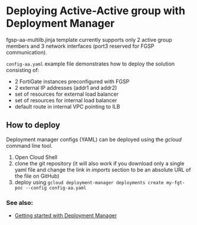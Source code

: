 # Deploying Active-Active group with Deployment Manager

fgsp-aa-multilb.jinja template currently supports only 2 active group members and 3 network interfaces (port3 reserved for FGSP communication).

`config-aa.yaml` example file demonstrates how to deploy the solution consisting of:
- 2 FortiGate instances preconfigured with FGSP
- 2 external IP addresses (addr1 and addr2)
- set of resources for external load balancer
- set of resources for internal load balancer
- default route in internal VPC pointing to ILB

## How to deploy
Deployment manager configs (YAML) can be deployed using the *gcloud* command line tool.

1. Open Cloud Shell
1. clone the git repository (it will also work if you download only a single yaml file and change the link in *imports* section to be an absolute URL of the file on GitHub)
1. deploy using
`gcloud deployment-manager deployments create my-fgt-poc --config config-aa.yaml`

### See also:
- [Getting started with Deployment Manager](../../../../howto-dm.md)
